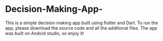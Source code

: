 # Decision-Making-App-
This is a simple decision making app built using flutter and Dart. 
To run the app, please download the source code and all the additional files. The app was built on Andoid studio, so enjoy it! 
